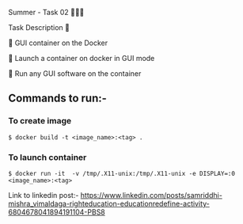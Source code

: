 Summer - Task 02 👨🏻‍💻 

Task Description 📄

📌 GUI container on the Docker

🔅 Launch a container on docker in GUI mode 

🔅 Run any GUI software on the container

## Commands to run:-
### To create image
```$ docker build -t <image_name>:<tag> .```

### To launch container
```$ docker run -it  -v /tmp/.X11-unix:/tmp/.X11-unix -e DISPLAY=:0 <image_name>:<tag>```

Link to linkedin post:- https://www.linkedin.com/posts/samriddhi-mishra_vimaldaga-righteducation-educationredefine-activity-6804678041894191104-PBS8
